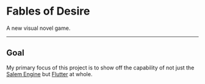 # Fables of Desire

A new visual novel game.

---

## Goal
My primary focus of this project is to show off the capability of not just the <a href="https://github.com/SmallDreams/Engine">Salem Engine</a> but <a href="https://flutter.dev">Flutter</a> at whole.
